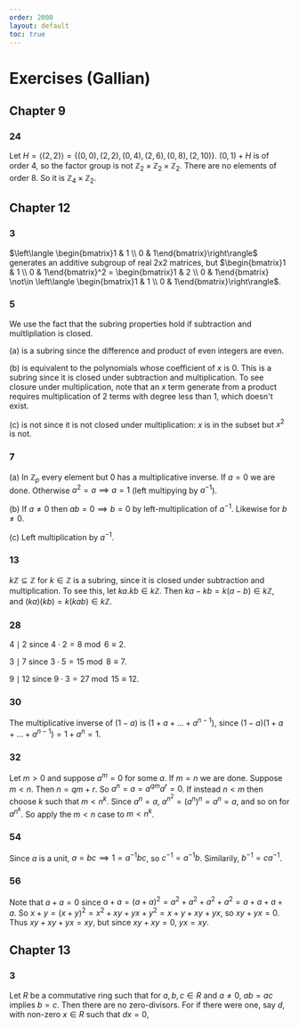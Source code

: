 ```yaml
---
order: 2000
layout: default
toc: true
---
```


# Exercises (Gallian)

## Chapter 9

### 24

Let $H = \langle(2, 2)\rangle = \lbrace (0, 0), (2, 2), (0, 4), (2, 6), (0, 8), (2, 10) \rbrace$.
$(0, 1) + H$ is of order 4, so the factor group is not $\mathbb Z_2 \times \mathbb Z_2 \times \mathbb Z_2$.
There are no elements of order 8. So it is $\mathbb Z_4 \times \mathbb Z_2$.

## Chapter 12

### 3
$\left\langle \begin{bmatrix}1 & 1 \\ 0 & 1\end{bmatrix}\right\rangle$ generates an additive subgroup of real 2x2 matrices, but $\begin{bmatrix}1 & 1 \\ 0 & 1\end{bmatrix}^2 = \begin{bmatrix}1 & 2 \\ 0 & 1\end{bmatrix} \not\in \left\langle \begin{bmatrix}1 & 1 \\ 0 & 1\end{bmatrix}\right\rangle$.

### 5
We use the fact that the subring properties hold if subtraction and multlipliation is closed.

(a) is a subring since the difference and product of even integers are even.

(b) is equivalent to the polynomials whose coefficient of $x$ is 0.
This is a subring since it is closed under subtraction and multiplication.
To see closure under multiplication, note that an $x$ term generate from a product requires
multiplication of 2 terms with degree less than 1, which doesn't exist.

(c) is not since it is not closed under multiplication: $x$ is in the subset but $x^2$ is not.

### 7

(a) In $\mathbb Z_p$ every element but $0$ has a multiplicative inverse.
If $a = 0$ we are done. Otherwise $a^2 = a \implies a = 1$
(left multipying by $a^{-1}$).

(b) If $a \neq 0$ then $ab = 0 \implies b = 0$ by left-multiplication of $a^{-1}$.
Likewise for $b \neq 0$.

(c) Left multiplication by $a^{-1}$.

### 13
$k\mathbb Z \subseteq \mathbb Z$ for $k \in \mathbb Z$ is a subring, since it is closed under
subtraction and multiplication. To see this, let $ka. kb \in k\mathbb Z$.
Then $ka - kb = k(a - b) \in k\mathbb Z$, and $(ka)(kb) = k(kab) \in k\mathbb Z$.

### 28

$4 \mid 2$ since $4 \cdot 2 = 8 \bmod 6 \equiv 2$.

$3 \mid 7$ since $3 \cdot 5 = 15 \bmod 8 \equiv 7$.

$9 \mid 12$ since $9 \cdot 3 = 27 \bmod 15 \equiv 12$.

### 30

The multiplicative inverse of $(1 - a)$ is $(1 + a + \dots + a^{n - 1})$, since
$(1 - a)(1 + a + \dots + a^{n - 1}) = 1 + a^n = 1$.

### 32
Let $m \gt 0$ and suppose $a^m = 0$ for some $a$. If $m = n$ we are done.
Suppose $m \lt n$. Then $n = qm + r$. So $a^n = a = a^{qm}a^r = 0$.
If instead $n \lt m$ then choose $k$ such that $m \lt n^k$. Since $a^n = a$,
$a^{n^2} = (a^n)^n = a^n = a$, and so on for $a^{n^k}$. So apply the $m \lt n$ case to $m \lt n^k$.

### 54
Since $a$ is a unit, $a = bc \implies 1 = a^{-1}bc$, so $c^{-1} = a^{-1}b$.
Similarily, $b^{-1} = ca^{-1}$.

### 56
Note that $a + a = 0$ since $a + a = (a + a)^2 = a^2 + a^2 + a^2 + a^2 = a + a + a + a$.
So $x + y = (x + y)^2 = x^2 + xy + yx + y^2 = x + y + xy + yx$, so $xy + yx = 0$.
Thus $xy + xy + yx = xy$, but since $xy + xy = 0$, $yx = xy$.

## Chapter 13

### 3
Let $R$ be a commutative ring such that for $a, b, c \in R$ and $a \neq 0$,
$ab = ac$ implies $b = c$. Then there are no zero-divisors. For if there were one, say $d$, with
non-zero $x \in R$ such that $dx = 0$,